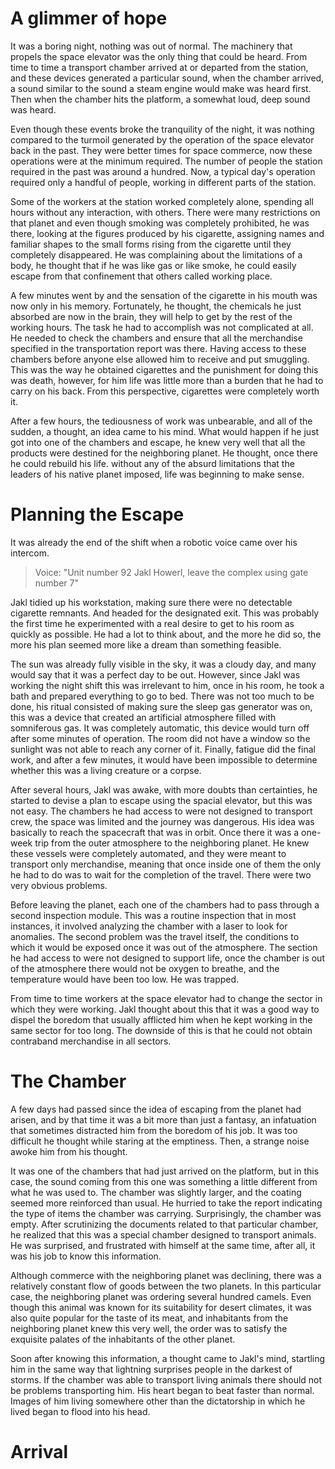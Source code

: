 # A glimmer of hope

It was a boring night, nothing was out of normal. The machinery that propels the space elevator was the only thing that could be heard. From time to time a transport chamber arrived at or departed from the station, and these devices generated a particular sound, when the chamber arrived, a sound similar to the sound a steam engine would make was heard first. Then when the chamber hits the platform, a somewhat loud, deep sound was heard. 

Even though these events broke the tranquility of the night, it was nothing compared to the turmoil generated by the operation of the space elevator back in the past. They were better times for space commerce, now these operations were at the minimum required. The number of people the station required in the past was around a hundred. Now, a typical day's operation required only a handful of people, working in different parts of the station.

Some of the workers at the station worked completely alone, spending all hours without any interaction, with others. There were many restrictions on that planet and even though smoking was completely prohibited, he was there, looking at the figures produced by his cigarette, assigning names and familiar shapes to the small forms rising from the cigarette until they completely disappeared. He was complaining about the limitations of a body, he thought that if he was like gas or like smoke, he could easily escape from that confinement that others called working place.

A few minutes went by and the sensation of the cigarette in his mouth was now only in his memory. Fortunately, he thought, the chemicals he just absorbed are now in the brain, they will help to get by the rest of the working hours. The task he had to accomplish was not complicated at all. He needed to check the chambers and ensure that all the merchandise specified in the transportation report was there. Having access to these chambers before anyone else allowed him to receive and put smuggling. This was the way he obtained cigarettes and the punishment for doing this was death, however, for him life was little more than a burden that he had to carry on his back. From this perspective, cigarettes were completely worth it.

After a few hours, the tediousness of work was unbearable, and all of the sudden, a thought, an idea came to his mind. What would happen if he just got into one of the chambers and escape, he knew very well that all the products were destined for the neighboring planet. He thought, once there he could rebuild his life. without any of the absurd limitations that the leaders of his native planet imposed, life was beginning to make sense.

# Planning the Escape

It was already the end of the shift when a robotic voice came over his intercom.

> Voice: "Unit number 92 Jakl Howerl, leave the complex using gate number 7" 

Jakl tidied up his workstation, making sure there were no detectable cigarette remnants. And headed for the designated exit. This was probably the first time he experimented with a real desire to get to his room as quickly as possible. He had a lot to think about, and the more he did so, the more his plan seemed more like a dream than something feasible.

The sun was already fully visible in the sky, it was a cloudy day, and many would say that it was a perfect day to be out. However, since Jakl was working the night shift this was irrelevant to him, once in his room, he took a bath and prepared everything to go to bed. There was not too much to be done, his ritual consisted of making sure the sleep gas generator was on, this was a device that created an artificial atmosphere filled with somniferous gas. It was completely automatic, this device would turn off after some minutes of operation. The room did not have a window so the sunlight was not able to reach any corner of it. Finally, fatigue did the final work, and after a few minutes, it would have been impossible to determine whether this was a living creature or a corpse.

After several hours, Jakl was awake, with more doubts than certainties, he started to devise a plan to escape using the spacial elevator, but this was not easy. The chambers he had access to were not designed to transport crew, the space was limited and the journey was dangerous. His idea was basically to reach the spacecraft that was in orbit. Once there it was a one-week trip from the outer atmosphere to the neighboring planet. He knew these vessels were completely automated, and they were meant to transport only merchandise, meaning that once inside one of them the only he had to do was to wait for the completion of the travel. There were two very obvious problems.

Before leaving the planet, each one of the chambers had to pass through a second inspection module. This was a routine inspection that in most instances, it involved analyzing the chamber with a laser to look for anomalies. The second problem was the travel itself, the conditions to which it would be exposed once it was out of the atmosphere. The section he had access to were not designed to support life, once the chamber is out of the atmosphere there would not be oxygen to breathe, and the temperature would have been too low. He was trapped.


From time to time workers at the space elevator had to change the sector in which they were working. Jakl thought about this that it was a good way to dispel the boredom that usually afflicted him when he kept working in the same sector for too long. The downside of this is that he could not obtain contraband merchandise in all sectors.

# The Chamber 

A few days had passed since the idea of escaping from the planet had arisen, and by that time it was a bit more than just a fantasy, an infatuation that sometimes distracted him from the boredom of his job. It was too difficult he thought while staring at the emptiness. Then, a strange noise awoke him from his thought.

It was one of the chambers that had just arrived on the platform, but in this case, the sound coming from this one was something a little different from what he was used to. The chamber was slightly larger, and the coating seemed more reinforced than usual. He hurried to take the report indicating the type of items the chamber was carrying. Surprisingly, the chamber was empty. After scrutinizing the documents related to that particular chamber, he realized that this was a special chamber designed to transport animals. He was surprised, and frustrated with himself at the same time, after all, it was his job to know this information.

Although commerce with the neighboring planet was declining, there was a relatively constant flow of goods between the two planets. In this particular case, the neighboring planet was ordering several hundred camels. Even though this animal was known for its suitability for desert climates, it was also quite popular for the taste of its meat, and inhabitants from the neighboring planet knew this very well, the order was to satisfy the exquisite palates of the inhabitants of the other planet.

Soon after knowing this information, a thought came to Jakl's mind, startling him in the same way that lightning surprises people in the darkest of storms. If the chamber was able to transport living animals there should not be problems transporting him. His heart began to beat faster than normal. Images of him living somewhere other than the dictatorship in which he lived began to flood into his head.



# Arrival

